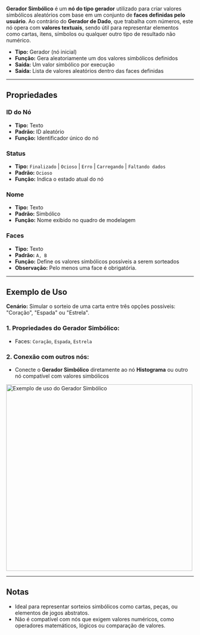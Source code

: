 **Gerador Simbólico** é um **nó do tipo gerador** utilizado para criar valores simbólicos aleatórios com base em um conjunto de **faces definidas pelo usuário**. Ao contrário do **Gerador de Dado**, que trabalha com números, este nó opera com **valores textuais**, sendo útil para representar elementos como cartas, itens, símbolos ou qualquer outro tipo de resultado não numérico.

- **Tipo:** Gerador (nó inicial)
- **Função:** Gera aleatoriamente um dos valores simbólicos definidos
- **Saída:** Um valor simbólico por execução
- **Saída:** Lista de valores aleatórios dentro das faces definidas

---

## **Propriedades**

### **ID do Nó**

- **Tipo:** Texto
- **Padrão:** ID aleatório
- **Função:** Identificador único do nó

### **Status**

- **Tipo:** `Finalizado` | `Ocioso` | `Erro` | `Carregando` | `Faltando dados`
- **Padrão:** `Ocioso`
- **Função:** Indica o estado atual do nó

### **Nome**

- **Tipo:** Texto
- **Padrão:** Simbólico
- **Função:** Nome exibido no quadro de modelagem

### **Faces**

- **Tipo:** Texto
- **Padrão:** `A, B`
- **Função:** Define os valores simbólicos possíveis a serem sorteados
- **Observação:** Pelo menos uma face é obrigatória.

---

## **Exemplo de Uso**

**Cenário:** Simular o sorteio de uma carta entre três opções possíveis: "Coração", "Espada" ou "Estrela".

### **1. Propriedades do Gerador Simbólico:**

- Faces: `Coração`, `Espada`, `Estrela`

### **2. Conexão com outros nós:**

- Conecte o **Gerador Simbólico** diretamente ao nó **Histograma** ou outro nó compatível com valores simbólicos

<img src="/node-crafter/doc-images/symbolic.png" width="500px" alt="Exemplo de uso do Gerador Simbólico"/>

---

## **Notas**

- Ideal para representar sorteios simbólicos como cartas, peças, ou elementos de jogos abstratos.
- Não é compatível com nós que exigem valores numéricos, como operadores matemáticos, lógicos ou comparação de valores.
